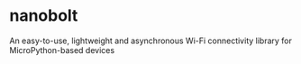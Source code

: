 # nanobolt
An easy-to-use, lightweight and asynchronous Wi-Fi connectivity library for MicroPython-based devices
